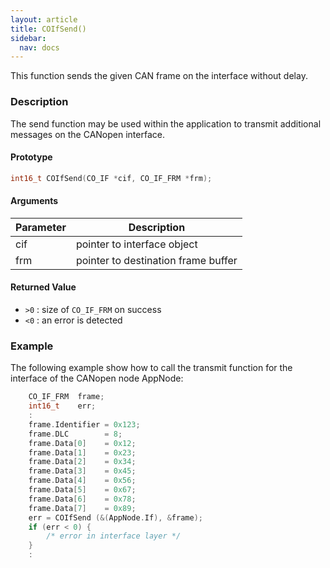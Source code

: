 ```yaml
---
layout: article
title: COIfSend()
sidebar:
  nav: docs
---
```


This function sends the given CAN frame on the interface without delay.

<!--more-->

### Description

The send function may be used within the application to transmit additional messages on the CANopen interface.

#### Prototype

```c
int16_t COIfSend(CO_IF *cif, CO_IF_FRM *frm);
```

#### Arguments

| Parameter | Description |
| --- | --- |
| cif | pointer to interface object |
| frm | pointer to destination frame buffer |

#### Returned Value

- `>0` : size of `CO_IF_FRM` on success
- `<0` : an error is detected

### Example

The following example show how to call the transmit function for the interface of the CANopen node AppNode:

```c
    CO_IF_FRM  frame;
    int16_t    err;
    :
    frame.Identifier = 0x123;
    frame.DLC        = 8;
    frame.Data[0]    = 0x12;
    frame.Data[1]    = 0x23;
    frame.Data[2]    = 0x34;
    frame.Data[3]    = 0x45;
    frame.Data[4]    = 0x56;
    frame.Data[5]    = 0x67;
    frame.Data[6]    = 0x78;
    frame.Data[7]    = 0x89;
    err = COIfSend (&(AppNode.If), &frame);
    if (err < 0) {
        /* error in interface layer */
    }
    :
```

